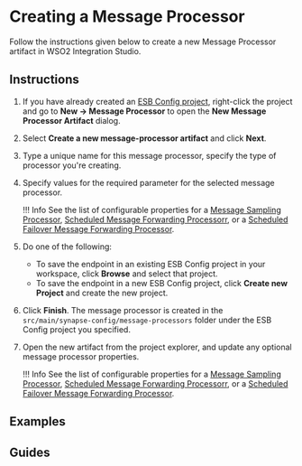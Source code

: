 # Creating a Message Processor

Follow the instructions given below to create a new Message Processor artifact in WSO2 Integration Studio.

## Instructions

1.  If you have already created an [ESB Config project](../../creating-projects/#esb-config-project), right-click the project and go to **New → Message Processor** to open the **New Message Processor Artifact** dialog.
2.  Select **Create a new message-processor artifact** and click **Next**.
3.  Type a unique name for this message processor, specify the type of processor you're creating. 
4.  Specify values for the required parameter for the selected message processor.

	!!! Info
        See the list of configurable properties for a [Message Sampling Processor](../../references/synapse-properties/message-processors/msg-sampling-processor-properties.md), [Scheduled Message Forwarding Processorr](../../references/synapse-properties/message-processors/msg-sched-forwarding-processor-properties.md), or a [Scheduled Failover Message Forwarding Processor](../../references/synapse-properties/message-processors/msg-sched-failover-forwarding-processor-properties.md).

4.  Do one of the following:  
    -   To save the endpoint in an existing ESB Config project in your workspace, click **Browse** and select that project.
    -   To save the endpoint in a new ESB Config project, click **Create new Project** and create the new project.
5.  Click **Finish**. The message processor is created in the `src/main/synapse-config/message-processors` folder under the ESB Config project you specified.
6.  Open the new artifact from the project explorer, and update any optional message processor properties.

	!!! Info
        See the list of configurable properties for a [Message Sampling Processor](../../references/synapse-properties/message-processors/msg-sampling-processor-properties.md), [Scheduled Message Forwarding Processorr](../../references/synapse-properties/message-processors/msg-sched-forwarding-processor-properties.md), or a [Scheduled Failover Message Forwarding Processor](../../references/synapse-properties/message-processors/msg-sched-failover-forwarding-processor-properties.md).

## Examples

## Guides